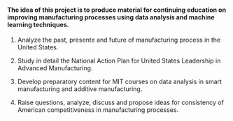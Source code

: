 #### The idea of this project is to produce material for continuing education on improving manufacturing processes using data analysis and machine learning techniques.

1.  Analyze the past, presente and future of manufacturing process in the United States.

2.  Study in detail the National Action Plan for United States Leadership in Advanced Manufacturing.

3.  Develop preparatory content for MIT courses on data analysis in smart manufacturing and additive manufacturing.

4.  Raise questions, analyze, discuss and propose ideas for consistency of American competitiveness in manufacturing processes.
